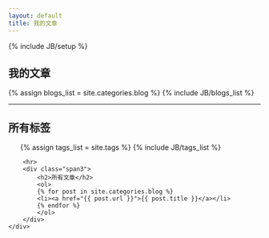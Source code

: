 ```yaml
---
layout: default
title: 我的文章
---
```

{% include JB/setup %}
<div class="row">
    <div class="span9">
        <h2>我的文章</h2>
        {% assign blogs_list = site.categories.blog %}
        {% include JB/blogs_list %}
    </div>
    <div class="span3">
        <hr>
        <div class="span3">
            <h2>所有标签</h2>
            <ul class="tag_box inline">
            {% assign tags_list = site.tags %}
            {% include JB/tags_list %}
            </ul>
        </div>

        <hr>
        <div class="span3">
            <h2>所有文章</h2>
            <ol>
            {% for post in site.categories.blog %}
            <li><a href="{{ post.url }}">{{ post.title }}</a></li>
            {% endfor %}
            </ol>
        </div>
    </div>
</div>


